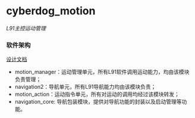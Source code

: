 # cyberdog_motion

*L91主控运动管理*

### 软件架构

[设计文档](blob:https://xiaomi.f.mioffice.cn/29484161-1078-4de7-9dee-0ac4db7e3b0f)

- motion_manager：运动管理单元，所有L91软件调用运动能力，均由该模块负责管理；
- navigation2：导航单元，所有L91导航能力均由该模块负责；
- motion_action：运动指令单元，所有对运动的调用均经过该模块转发；
- navigation_core: 导航包装模块，提供对导航功能的封装以及启动管理等功能。